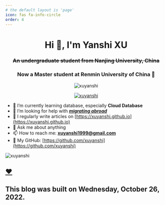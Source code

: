 ```yaml
---
# the default layout is 'page'
icon: fas fa-info-circle
order: 4
---
```

<!-- 
> Add Markdown syntax content to file `_tabs/about.md`{: .filepath } and it will show up on this page.
{: .prompt-tip } -->





<h1 align="center">Hi 👋, I'm Yanshi XU</h1>
<h3 align="center"><strike>An undergraduate student from Nanjing University, China</strike></h3>
<h3 align="center">Now a Master student at Renmin University of China 🤣</h3>

<p align="center"> <img src="https://komarev.com/ghpvc/?username=xuyanshi&label=Profile%20views&color=0e75b6&style=flat" alt="xuyanshi" /> </p>

<p align="center"> <a href="https://github.com/ryo-ma/github-profile-trophy"><img src="https://github-profile-trophy.vercel.app/?username=xuyanshi&column=7" alt="xuyanshi" /></a> </p>

- 🌱 I’m currently learning database, especially **Cloud Database**
- 🤔 I’m looking for help with ***[migrating abroad](https://zh.wikipedia.org/wiki/润学)***
- 📝 I regularly write articles on [https://xuyanshi.github.io](https://xuyanshi.github.io)
- 💬 Ask me about anything
- 📫 How to reach me:  **xuyanshi1999@gmail.com**
- 🔭 My GitHub: [https://github.com/xuyanshi](https://github.com/xuyanshi)

<p>
<img align="center" src="https://github-readme-stats.vercel.app/api?username=xuyanshi&show_icons=true&locale=en" alt="xuyanshi" />
</p>



<!--
<p>
<img align="center" src="https://github-readme-stats.vercel.app/api/top-langs/?username=xuyanshi&show_icons=true&locale=en" alt="xuyanshi" />
</p>

[![Readme Card](https://github-readme-stats.vercel.app/api?username=xuyanshi&count_private=true&show_icons=true)](https://github.com/xuyanshi/github-readme-stats)
[![Top Langs](https://github-readme-stats.vercel.app/api/top-langs/?username=xuyanshi&layout=compact)](https://github.com/xuyanshi/github-readme-stats)

**xuyanshi/xuyanshi** is a ✨ _special_ ✨ repository because its `README.md` (this file) appears on your GitHub profile.

Here are some ideas to get you started:
- ⚡ Fun fact: ...
- 😄 Pronouns: He/Him/His
-->


## [❤️](https://moqixis.github.io)

## This blog was built on Wednesday, October 26, 2022.
